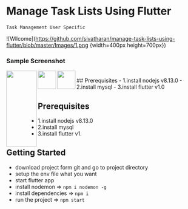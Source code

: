# Manage Task Lists Using Flutter
    Task Management User Specific 

![Wllcome](https://github.com/sivatharan/manage-task-lists-using-flutter/blob/master/Images/1.png  {width=400px height=700px})

### Sample Screenshot
<a href="url"><img src="https://github.com/sivatharan/manage-task-lists-using-flutter/blob/master/Images/1.png" align="left" height="200" width="80" ></a>

<a href="url"><img src="https://github.com/sivatharan/manage-task-lists-using-flutter/blob/master/Images/1.png" align="left" height="48" width="48" ></a>

<a href="url"><img src="https://github.com/sivatharan/manage-task-lists-using-flutter/blob/master/Images/1.png" align="left" height="48" width="48" ></a>


 <br />
## Prerequisites
- 1.install nodejs v8.13.0
- 2.install mysql
- 3.install flutter v1.0

## Prerequisites
- 1.install nodejs v8.13.0
- 2.install mysql
- 3.install flutter v1.

## Getting Started
- download project form git and go to project directory
- setup the env file what you want
- start flutter app
- install nodemon => `npm i nodemon -g`
- install dependencies => `npm i`
- run the project => `npm start`
